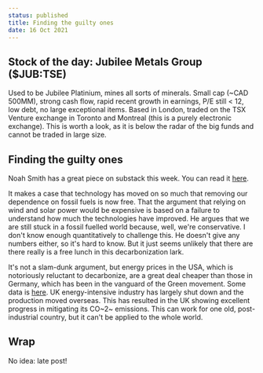 ```yaml
---
status: published
title: Finding the guilty ones
date: 16 Oct 2021
---
```


## Stock of the day: Jubilee Metals Group ($JUB:TSE)

Used to be Jubilee Platinium, mines all sorts of minerals. 
Small cap (~CAD 500MM), strong cash flow, rapid recent growth in earnings, P/E still < 12, low debt, no large exceptional items.
Based in London, traded on the TSX Venture exchange in Toronto and Montreal (this is a purely electronic exchange).
This is worth a look, as it is below the radar of the big funds and cannot be traded in large size.

## Finding the guilty ones

Noah Smith has a great piece on substack this week. You can read it [here](https://noahpinion.substack.com/p/who-is-the-real-problem-when-it-comes?r=nmbt&utm_campaign=post&utm_medium=email&utm_source=).

It makes a case that technology has moved on so much that removing our dependence on fossil fuels is now free.
That the argument that relying on wind and solar power would be expensive is based on a failure to understand how much the technologies have improved.
He argues that we are still stuck in a fossil fuelled world because, well, we're conservative.
I don't know enough quantitatively to challenge this. He doesn't give any numbers either, so it's hard to know.
But it just seems unlikely that there are there really is a free lunch in this decarbonization lark.

It's not a slam-dunk argument, but energy prices in the USA, which is notoriously reluctant to decarbonize, are a great deal cheaper than those in Germany, which has been in the vanguard of the Green movement.
Some data is [here](https://www.statista.com/statistics/418078/electricity-prices-for-households-in-germany).
UK energy-intensive industry has largely shut down and the production moved overseas.
This has resulted in the UK showing excellent progress in mitigating its CO~2~ emissions.
This can work for one old, post-industrial country, but it can't be applied to the whole world.

## Wrap

No idea: late post!

